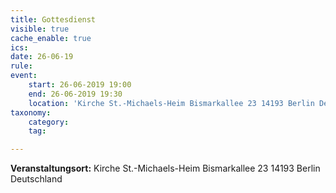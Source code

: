 ```yaml
---
title: Gottesdienst
visible: true
cache_enable: true
ics: 
date: 26-06-19
rule: 
event:
	start: 26-06-2019 19:00
	end: 26-06-2019 19:30
	location: 'Kirche St.-Michaels-Heim Bismarkallee 23 14193 Berlin Deutschland'
taxonomy:
	category: 
	tag: 

---
```




**Veranstaltungsort:** Kirche St.-Michaels-Heim
Bismarkallee 23
14193 Berlin
Deutschland

